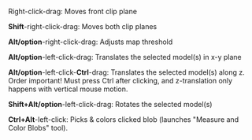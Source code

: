 Right-click-drag: Moves front clip plane

**Shift**-right-click-drag: Moves both clip planes

**Alt/option**-right-click-drag: Adjusts map threshold

**Alt/option**-left-click-drag: Translates the selected model(s) in x-y plane

**Alt/option**-left-click-**Ctrl**-drag: Translates the selected model(s) along z. Order important! Must press Ctrl after clicking, and z-translation only happens with vertical mouse motion.

**Shift+Alt/option**-left-click-drag: Rotates the selected model(s)

**Ctrl+Alt**-left-click: Picks & colors clicked blob (launches "Measure and Color Blobs" tool).
